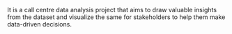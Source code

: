 It is a call centre data analysis project that aims to draw valuable insights from the dataset and visualize the same for stakeholders to help them make data-driven decisions. 
